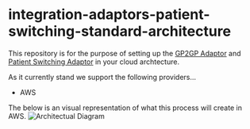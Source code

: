 # integration-adaptors-patient-switching-standard-architecture

This repository is for the purpose of setting up the [GP2GP Adaptor](https://github.com/nhsconnect/integration-adaptor-gp2gp) and [Patient Switching Adaptor](https://github.com/NHSDigital/nia-patient-switching-standard-adaptor) in your cloud archtecture. 

As it currently stand we support the following providers...

* AWS

The below is an visual representation of what this process will create in AWS. 
![Architectual Diagram](https://user-images.githubusercontent.com/29307451/231513566-42e01785-1811-4540-bc8d-925b5a0d90af.png)